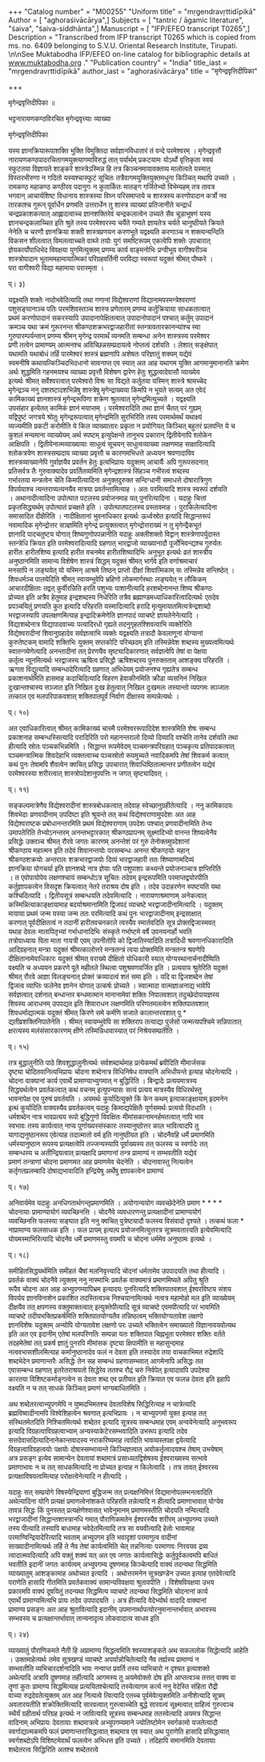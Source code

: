 +++
"Catalog number" = "M00255"
"Uniform title" = "mṛgendravṛttidīpikā"
Author = [ "aghoraśivācārya",]
Subjects = [ "tantric / āgamic literature", "śaiva", "śaiva-siddhānta",]
Manuscript = [ "IFP/EFEO transcript T0265",]
Description = "Transcribed from IFP transcript T0265 which is copied from ms. no. 6409 belonging to S.V.U. Oriental Research Institute, Tirupati. \n\nSee Muktabodha IFP/EFEO on-line catalog for bibliographic details at www.muktabodha.org ."
"Publication country" = "India"
title_iast = "mṛgendravṛttidīpikā"
author_iast = "aghoraśivācārya"
title = "मृगेन्द्रवृत्तिदीपिका"

+++
  
  
  
मृगेन्द्रवृत्तिदीपिका ॥   
  
भट्टनारायणकण्ठविरचित मृगेन्द्रवृत्त्याः व्याख्या   
  
मृगेन्द्रवृत्तिदीपिका   
  
यस्य ज्ञानक्रियारूपाशक्ति भुक्ति विमुक्तिदा सर्वज्ञानविधातारं तं वन्दे परमेश्वरम् । मृगेन्द्रवृत्तौ   
नारायणकण्ठपादरचितागमयुक्त्यागमाविरुद्धं तात् पर्यार्थम् प्रकटयामः योऽर्थो वृत्तिकृता स्वयं   
स्फुटतया विज्ञायते शाङ्करे शास्त्रेऽस्मिन्न हि तत्र किञ्चनमायावक्तव्य मालोत्वते यस्मात्   
विस्तरभीरुणा न गदितो यस्यश्चास्फुटं सूचितः तत्रैवागमयुक्तियुक्तमधुना किञ्चित् मथापि उच्यते ।   
रामकण्ठ महाकण्ठ कण्ठीरव पदानुगः न कुतार्कितः मातङ्ग गर्जितेभ्यो विभेम्यहम् तत्र तावत्र   
भगवान् आचार्यशिष्ट विधानाय शास्त्रस्या विघ्न परिसमाप्तये च शास्त्रस्य करणोपादान कर्त्रो नव   
तारकाश्च गुरून् पूर्वार्धेन प्रणमति उत्तरार्धेन तु शास्त्र व्याख्यां प्रतिजानीते चन्द्रार्धं   
चन्द्रप्रकाशकत्वात् आह्लादत्वाच्च ज्ञानशक्तिरेवं चन्द्रकलात्वेन उच्यते सैव चूडाभूषणं यस्य   
ज्ञानचन्द्रकलाच्चित इति श्रुते तस्य परमेश्वरस्य चर्येते गम्यते ज्ञायतेत्र चर्यते चानुष्ठीयते क्रियते   
नेनेति च चरणौ ज्ञानक्रिया शक्ती शास्त्रप्रणयन करणभूते यद्वक्ष्यति करणाञ्च न शक्त्यन्यन्दिति   
विकसन शीलत्वात् विमलत्वाच्चते वाब्जे तयोः युगं समष्टिरूपम् एकत्वेपि शक्तेः उपचारात्   
ज्ञेयकार्योपाधिभेद विवक्षया युगमित्युक्तम् प्रणम्य कार्य वाङ्मनोभिः प्रग्वीभूय वागीश्वरीञ्च   
शास्त्रोपादान भूताममहामायात्मिकां परिग्रहवर्तिनी परविद्या स्वरूपां यदुक्तं श्रीमत् पौष्करे ।   
परा वागीश्वरी विद्या महामाया परास्मृता ।   
  
प्। ३)   
  
यद्वक्ष्यति शक्तेः नादोभवेदित्यादि तथा गणानां विद्येश्वराणां विद्यानामपरमन्त्रेश्वराणां   
पशुसङ्घानाञ्च पतिः परमशिवस्तञ्च शास्त्र प्रणेतारम् प्रणम्य कर्तुक्रियाया साधकतात्वात्   
प्रथमं करणोपादानं सकरस्यापि उपादानापेक्षितत्वात् उपादानोपादानं पश्चात् कर्तुम् उपादानं   
क्रमञ्च यथा क्रमं गुरूरनन्त श्रीकण्ठशक्रभरद्वाजहारीतां स्तन्त्रावतारकानन्यांश्च स्वा   
गुरुपारम्पर्यन्तान् प्रणम्य श्रीमन् मृगेन्द्र परमार्थं व्यनमति सम्बन्धा अनेन शास्त्रस्य परमेश्वर   
प्रणी तत्वेन प्रामाण्यम् आत्मनश्च अविच्छिन्नसम्प्रदायत्वे नोप्तत्वं दर्शयति । लेशात् सङ्क्षेपात्   
यथामति यथाबोधं तर्हि पारमेश्वरं शास्त्रं ब्रह्मणापि अशेषतः परिज्ञातुं शक्यम् यद्येवं   
स्वमनीषि कथायत्किञ्चिदभिदधानो सावनाप्त एव स्यात् अत आह यथागम युक्ति आगमानुमानानति क्रमेण   
अर्थः शुद्धमिति गहनमयश्च व्याख्या प्रवृत्तौ विशेषण द्वारेण हेतुः शुद्धत्वादेवासौ व्याख्येय   
इत्यर्थः श्रीमत् सर्वेश्वरत्वात् परमेश्वरो विश्रः सा विद्यते कर्तुतया यस्मिन् शास्त्रे श्रामच्चेद   
मृगेन्द्रञ्च ननु दशरष्टादशभिन्नेषु शास्त्रेषु मृगेन्द्राख्यया किमपि न भूयते सत्यम् अत एवेदं   
कामिकाख्यं ज्ञानशास्त्रं मृगेन्द्ररूपिणा शक्रेण श्रुतत्वात् मृगेन्द्रमित्युच्यते । यद्वक्ष्यति   
उपसंहार इत्येतत् कामिकं ज्ञानं मयाप्तम् । परमेश्वरादिति तथा ज्ञानं चैतत् परं गुह्यम्   
यद्विपुष्टं जगत्रये श्रोतुः मृगेन्द्ररूपत्वात् मृगेन्द्रमिति सुरभिरिति तस्य परमार्थमर्थं यथाक्ष्यं   
व्यज्यमीति प्रकटी करोमीति ये किल व्याख्यातारः प्रकृता न प्रयोगियत् किञ्चित् बहुतरं प्रलपन्ति ये च   
कुशलं मन्यमाना व्याख्येयम् अर्थ स्पष्टम् इत्युपेक्षन्ते तानुभय प्रकारान् द्वितीयेनापि श्लोकेन   
आक्षिपति । द्वितीयेनात्मव्याख्यायाः साधुत्वं सूचयन् साधुत्वव्याख्या लक्षणमाह साक्षादित्यादि   
श्लोकत्रयेण शास्त्रसम्प्रदाय व्याख्या प्रवृत्तौ च कारणमभिधत्ते अध्ययन श्रवणादाविव   
शास्त्रव्याख्यानेपि गुर्वाज्ञयैव प्रवर्तन हेतुः इत्यभिप्रायः यदुक्तम् आचार्यैः अपि गुरूपसदनात्   
प्रतिसर्वत्र तैः गुरुवाक्यादेव प्रवर्तितव्यमिति मृगेन्द्रशास्त्रं सिंहञ्च गभीरत्वं शब्दस्य   
गर्भारतया मन्त्रत्वेन चेति किमपीत्यादिना अनुक्तदुरुक्त सन्दिग्धानी समाधत्ते दोषारात्रिगुण   
विपर्ययाश्च त्यन्तराव्यत्यनयैव मात्रया प्रवर्तन्तामित्याह । अतः परमित्यादि शास्त्र स्वरूपं दर्शयति   
। अथानादीत्यादिना उपोत्घात पटलस्य प्रयोजनमाह यत् पुनरित्यादिना । यदाहुः चित्तां   
प्रकृतसिद्ध्यर्थम् उपोत्घातं प्रचक्षते इति । उपोत्घातपटलस्य प्रस्तावमाह । पुराकिलेत्यादिना   
समासादित दीक्षैरिति । नादीक्षितानां भुवनाधिकार इत्यर्थः ऊर्ध्वस्रोत इत्यादि सिद्धान्तरूपं   
नवामादिक मृगेन्द्रोत्तर सञ्ज्ञमिति मृगेन्द्रं प्रत्युक्तत्वात् मृगेन्द्रोत्तराख्यं न तु मृगेन्द्रैकभूतं   
ज्ञानादि पादचतुष्टय योगात् शिष्यगुणोपपन्नानीति यदाहुः अक्लीशक्तो विद्वान् शास्त्रेणापर्युदास्त   
स्तन्त्रेधि क्रियत इति परमेश्वरादित्यादि ग्रहणात् भारद्वाजो व्याख्यानादौ पूर्जोभिवन्द्यश्च गुरुर्यतः   
हारीतः हारीतशिष्य इत्यादि हारीत वचनमेव हारीतशिष्यादिभिः अनुभूत इत्यर्थः व्रतं शास्त्रीय   
अनुष्ठानमिति सामान्य विशेषेण शास्त्रं सिद्धम् यदुक्तं श्रीमत् भार्गवे इति वर्णाश्रमाचारं   
मनसापि न लङ्घयेत् यो यस्मिन् आश्रमे तिष्ठन् प्राप्तो दीक्षां शिवात्मिकाम् सः तस्मिन्नेव सन्तिष्ठेत् ।   
शिवधर्मञ्च पालयेदिति श्रीमत् स्वायम्भुवेपि भ्रहिणो लोकमार्गस्थाः लङ्घयेत् न लौकिकम्   
आचारदीक्षिताः तद्वत् कुर्वीरन्निति हरति पशुभ्यः पाशानीत्यादि हरशब्देनानन्त शिष्य श्रीकण्ठः   
प्रोच्यत इति अत्रैव हेतुमाह इन्द्रशब्दस्य निधेरिति तत्रैव ब्रह्माण्डमध्याधिकारित्वादित्यर्थः एतदेव   
प्रपञ्चयितुं प्रणयति कुत इत्यादि परिहरति यस्मादित्यादि हरादि मृत्युमायातमित्यत्रेन्द्रशाब्दो   
भरद्वाजस्यापि उपलक्षणमित्याह इन्द्रादिक्रमेणेति ज्ञानपादं व्याचष्टे ज्ञायतेनेनेत्यादि ।   
विद्याशब्देनात्र विद्यापादवाच्यः पत्यादिरधो गृह्यते तदनुगृहतश्शिवत्वाभि व्यक्तेरिति   
विद्येश्वरादीनां शिवानुग्रहादेव सर्वज्ञत्वाभि व्यक्तेः यद्वक्ष्यति तत्रादौ केवलाणूनां योग्यानां   
कुरुतेष्टकम् वामादि शक्तिभिः युक्तम् सप्तकोटि परिच्छदम् इति तस्मिन्नेवेश शब्दस्य मुख्यत्वमित्यर्थः   
स्वातन्त्र्येणेत्यादि अनन्तादीनां तत् प्रेरणयैव सृष्ट्यादिकारणात् सर्वज्ञत्वेपि तेषां वा पेक्षया   
कर्तृत्व न्यूनमित्यर्थः भरद्वाजस्य ऋषित्व प्रसिद्धौ ऋषिशब्दस्य पुनरुक्तताम् आशङ्क्य परिहरति ।   
ऋगता विद्युत्यादि सम्बन्धादेरित्यादि ग्रहणात् अभिधेयम् प्रयोजनश्च गृह्यतेत्र सम्बन्ध   
प्रकाशनार्थमिति हासमाह कदाचिदित्यादि विहरण हेवाकीनमिति क्रीडा व्यसनिनं निखिल   
दुःखान्तश्चास्य सञ्जात इति निखिल दुःख हेतुत्वात् निखिल दुःखमलः तस्यान्तो व्यपगमः सञ्जातः   
तत्काल एव मलपरिपाकवशात् शक्तिपातपूर्वं निर्वाण दीक्षास्य सम्पन्नेत्यर्थः ।   
  
प्। १०)   
  
अत एवाधिकारित्वात् श्रीमत् कामिकाख्यं चास्मै परमेश्वररूपादिदेश शास्त्रमिति शेषः सम्बन्ध   
प्रकाशनाह सम्बन्धस्सित्यादि परादिरिति परो महानन्तरालो दिव्यो दिव्यादि वश्चेति तानेव दर्शयति तथा   
हीत्यादि स्रोतः पञ्चकभिन्नमिति । सिद्धान्त रूपमेवेदम् पञ्चमन्त्रपरिग्रहात् पञ्चकृत्य प्रतिपादकत्वात्   
पञ्चमन्त्रात्मिक शिवदेहाभि व्यक्तत्वाच्च पञ्चस्रोतो रूपमुच्यते नवादिकमपि तेषां शिवकर्म कत्वात्   
कथं पुनः तेषामपि शैवत्वेन क्वचित् प्रसिद्धः उपचारात् शिवाधिष्ठितात्मान्तर प्रणीतत्वेन यद्येवं   
परमेश्वरस्या शरीरत्वात् शास्त्रोपदेशानुपपत्तिः न जगत् सृष्ट्यादिवत् ।   
  
प्। ११)   
  
सङ्कल्पमात्रेणैव विद्येश्वरादीनां शास्त्रबोधकत्वात् तदेवाह स्वेच्छानुग्रहीतेत्यादि । ननु कामिकादयः   
शिवभेदाः प्रणवादीनाम् उपदिष्टा इति श्रूयन्ते तत् कथं विद्येश्वराणामुपदेशः अत आह   
विद्येश्वराष्टक प्रबोधानन्तरमिति प्रथमं विद्येश्वराणाम् उपदेशः पश्चात् प्रणवादीनामिति तेभ्य   
उमापतेरिति तेभ्योऽनन्तरम् अनन्तभट्टारकात् श्रीकण्ठप्रापनम् सूक्ष्मादिभ्यो वानन्त शिष्यत्वेनैव   
प्रसिद्धेः उक्तञ्च श्रीमत् रौरवे जगतः कारणम् अनन्तेशं परं गुरुं तेनोक्तमुपदेशानां   
श्रीकण्ठाय महात्मन इति तदेवं शिवानन्तयोः परसम्बन्धः अनन्त श्रीकण्ठयोः महान्   
श्रीकण्ठशक्रयोः अन्तरालः शक्रभारद्वाजयोः दिव्यं भारद्वाजहारी ततः शिष्याणामदिव्यं   
ज्ञानक्रिया योगचर्या इति ज्ञानशब्दे नात्र ज्ञेयाः पति पशुपाशाः कथ्यन्ते प्रयोजनञ्चात्र ज्ञप्तिरिति   
। त एवोपायोपेय लक्षणश्चायं सम्बन्धोऽत्र सूचितः तदेवम् इन्द्ररूपमिति परमाप्तद्वयोरपीति   
कर्तुज्ञापकत्वेन विसदृश क्रियत्वात् नेतरे तराश्रय दोष इति । तदेव उदाहरणेन स्पष्टयति यथा   
कश्चिदित्यादि । द्वितीयसूत्रं सम्बन्धयति तदेवमित्यादि । नारायणाश्रमाणाम् अनेकत्वात्   
कस्मिन्नित्याकाङ्क्षायामाह बदर्याश्रमानामिति द्विजपदं व्याचष्टे भरद्वाजादीनामित्यादि । यदुक्तम्   
मायाया प्रथमं जन्म यस्या जन्म ततः परमित्यादि कथं पुनः भारद्वाजादीनाम् इन्द्रसाक्षात्   
करणात् पूर्वदीक्षितत्वं न तदानीं हारीतवचनकाले त्वस्यैव स्मार्तवदिति सूत्र प्रोक्तद्विजास्मवत्   
यथाह देवलः मातापितृभ्यां गर्भाधानादिभिः संस्कृते गर्भाष्टमे वर्षे उपनयनार्हो भवति   
तत्रोपाध्यायः पिता माता गायत्री एवम् उपनीतोपि को द्विजातिस्यादिति तत्रादिधी श्रवणानधिकारादिति   
आदिग्रहनात् मन्त्राः यदुक्तं श्रीमत्कालोत्तरे मन्त्रतन्त्रं त्वया प्रोक्तमिति मन्त्रतन्त्र श्रवणेपि   
दीक्षितानामेवाधिकारः यदुक्तं श्रीमत् वराख्ये दीक्षितो योधिकारी स्यात् योग्यस्थानार्चनादीष्विति   
वक्ष्यति च अध्ययन प्रकरणे पूते महीतले स्थित्वा पशुश्रवणवर्जित इति । प्रत्यवाय श्रुतेरिति यदुक्तं   
श्रीमत् रौरवे आज्ञा विलङ्घनात् प्रोक्तं क्रव्यादत्वं शतं समा इति । यदि वा द्विजशब्देन तेषां   
द्विजत्व व्याप्तिः फलेनेव ज्ञानेन योगात् उत्कर्षः प्रोच्यते । स्वात्मादा वात्मज्ञाअनाद्य भावेपि   
सर्वज्ञत्वात् दर्शनात् बन्धान्तर बन्धमात्मान मानानामेवां शक्तिः निपातवशात् तदुच्छेदोपायज्ञस्य   
शिवस्य आराधनम् उपपद्यत इति शिवाराधन लक्षणमिति परिणतमलत्वेन शक्तिपातवशात्   
शिवधर्माद्यात्मकं यदुक्तं श्रीमत् किरणे समे कर्मणि सजाते कालान्तरवशात् पु *   
द्यतीव्रशक्तिनिपातेनेति । श्रीमत् स्वायम्भुवेपि सा शक्तिराप तत्याद्या पुर्जसो जन्मत्यपश्चिमे सन्निपातात्   
क्षरत्यस्य मलंसंसारकारणम् क्षीणे तस्मिन्निधावास्यात् परं निश्रेयसम्प्रतीति ।   
  
प्। १५)   
  
तत्र बुद्धालुनीति पाठे शिवशुद्धालुनीत्यर्थः सर्वशब्दार्थमाह प्रत्येकमर्थं ब्रवीदिति मीमार्जसक   
दृष्ट्या चोदितवानित्यभिप्रायः चोदना शब्देनात्र विधिनिषेध वाक्यानि अभिधीयन्ते इत्याह चोदनेत्यादि ।   
चोदना वाक्यानां कार्य एवार्थे प्रामाण्याभ्युगमात् न बुद्धिरिति । बिन्द्वादेः प्रत्ययमात्रस्य   
सिद्ध्यर्थत्वेन प्रवर्तकत्वात् कथं वचनम् इत्युपन्यासः सत्यं प्रत्यय मात्रस्यैव विधिरर्थस्तु   
भावनापेक्ष एव पुरुषं प्रवर्तयति । अयमर्थः कुर्यादित्युक्ते किं केन कथम् इत्याकाङ्क्षायाम् इदमनेन   
इत्थं कुर्यादिति वाक्यस्यैव प्रवर्तकत्वम् यदाहुः किमाद्यपेक्षितैः पूर्णसमर्थः प्रत्ययो विदधाति ।   
धर्मशब्देन नात्र भावप्रत्यय रूपो बुद्धिगुणो विवक्षितः मीमांसकानामनर्हमतत्वात् नापि भाव   
स्वभावः तस्य कार्यत्वात् नाप्य पूर्णाख्यस्संस्कारः तस्यानुष्ठोत्तर काल भावित्वादपि तु   
यागाद्यनुष्ठानरूप एवेत्याह तदात्मातो वर्म इति नानुष्ठीयत इति । चोदनैवहि धर्मे प्रमाणमिति   
धर्मस्यानुष्ठान रूपस्य प्रत्यक्षत्वेपि तज्जन्यस्यापि पूर्वाख्यस्य तत् फलस्य च स्वर्गादेः तत्   
सम्बन्धस्य च अतीन्द्रियत्वात् प्रत्यक्षादि प्रमाणानां तन्त्र प्रामाण्यं न सम्भवतीति यद्येवं   
प्रमाणं तन्त्राणां चोदना प्रमाणमत आह प्रमाणमेव चेदनेति । चोदनावास्तु नित्यत्वेन   
कर्तृगतप्रलम्बादि दोषाद्यभावादिति इन्द्रियेषु अर्थेषु ज्ञापकत्वेन प्रामाण्यं   
  
प्। १७)   
  
अनिवार्यमेव यदाहुः अनधिगतार्थगन्तृप्रमाणमिति । अयोगान्ययोग व्यवच्छेदेनेति प्रमाण * * * *   
चोदनायाः प्रामाण्यायोगं व्यवच्छिनत्ति । चोदनैवे व्यवधारणन्तु प्रत्यक्षादीनां प्रामाण्ययोगं   
व्यवच्छिनत्ति फलस्या सङ्घात इति ननु क्वचित् पुत्रेष्ट्यादौ फलस्य विसंवादो दृश्यते । तत्कथं फला *   
नाप्रामाण्य फलसाधक इति । फल प्रायम् इत्यल्प प्रयोजनमित्युत्तरत्र सूत्रमवतारयति इत्येवमित्यादि   
योयमस्माभिरित्यादि चोदनैव धर्मे प्रमाणमस्तु वयमपि च चोदना धर्ममेव अनुष्ठामः इत्यर्थः ।   
  
प्। १८)   
  
समीहितसिद्ध्यर्थमिति समीहतं चैषां मलनिवृत्त्यादि चोदनां धर्मतामेव उपपादयति तथा हीत्यादि ।   
प्रवर्तकं वाक्यं चोदनैवे त्युक्तम् ननु नास्माभिः प्रवर्तक वाक्यमात्रं प्रमाणमिष्यते अपितु श्रुति   
रूपैव चोदना अत आह अभ्युपगम्यापिभ्रम इत्यादयः पुनरित्यादि शक्तिपातवशात् ईश्वरविष्टय संशय   
विपर्यय ज्ञानविनाशेन प्रकाशित तदस्तित्वञ्च निश्चयानामित्यर्थः नत्वत्र महामोहो मल इति व्याख्येयम्   
दीक्षयैव तत् क्षपणस्य वक्तुमाक्तत्वात् इत्युक्तेपीत्यादि सूत्रं व्याचष्टे एवमपीत्यादि परं भावमिति   
व्याचष्टे तदीयभक्तिप्रकर्षमिति शक्तिपातयोग्यतैव तन्निष्ठत्वम् भक्तियोग्यतावेश लक्षणो   
ज्ञानविशेषः यदुक्तम् अन्योपि योग्यतावेश लक्षणो परः उच्यते भक्तित्वेन समाख्यातो विज्ञानावयवोत्यथ   
इति अत एव इदानीम् एतेषां मलपरिणतिः सम्पन्ना यतः शक्तिपात चिह्नभूता परमेश्वर शक्तिः वर्तते   
तदहमेतेषां तत् प्रकर्ष ज्ञातुं पुनरपि मीमांसक दृष्ट्या क्षिपामीति स महासुन्दमाह   
नत्ववभासशीलमित्याह कर्मानुष्ठानादेव फलं न देवता इति तस्यादेव तया वाचकाभिमत रुद्रेशादि   
शब्दभेदेन प्रमाणान्तरैः असिद्धेः तेन सह सम्बन्धं ग्रहणासम्भवात् आगमेनापि असिद्धः तत   
एवासम्बन्ध ग्रहणात् इतरेतराश्रयतो सिद्धेरेव ततश्च रौद्रं चरुं निर्वपेत् इत्यादावपि उपदेश्या   
कारतया विशिष्टकर्माङ्गत्वेन स देवता शब्द एव प्रतीयत इति क्रियात एव फलन्न देवता इति इहापि   
वक्ष्यति न च तत् साधकं किञ्चित् प्रमाणं भाग्यबाधितमिति ।   
  
अथ शब्देतरत्वाभ्युपगमेपि न युष्मदभिमतश्च देवताविशेष सिद्धिरित्याह न चात्रेत्यादि   
ब्रह्मविष्वादीनामपि विश्वेशिहत्वेन श्रवणात् इत्यभिप्रायः । न चाभ्युपगमो युक्त इत्याह तत्   
संस्थितमेतदिति निश्चितमित्यर्थः शब्देतर इत्यादि सूत्रस्य सम्बन्धमाह एवम् अन्वयेनेत्यादि अनुभवरूप   
इत्यादि विग्रहत्वाविग्रहत्वाभ्याम् अन्यस्याकेटेरसम्भवादिति उभरूप इत्यादि तदेव   
सत्तदेवासदित्यादिनानेकान्तवादस्य नराकरिष्यमाह त्वादिति भावव्यस्तपक्ष द्वयेत्यादि   
विग्रहत्वाविग्रहत्वयोः पक्षयोः दोषास्सम्भाव्यन्ते किञ्चिज्ञत्वात् अयोकर्तृत्वादयश्च तेषाम् उभयेषाम्   
अत्र प्रसङ्ग इत्येव सामान्येन देवतायां शब्दमात्रं प्रसाध्यतद्विशेषस्य ईश्वराख्यस्य सत्भावे   
प्रमाणाभावः न च तत् साधकमित्यादि ना प्रोच्यत इत्याह न किलेत्यादि । तत्र तावत् ईश्वरस्य   
प्रत्यक्षाविषयत्वमित्याह परोक्षत्वेनेत्यादि न हीत्यादि ।   
  
यदाहुः सत् सम्प्रयोगे विषस्येन्द्रियाणां बुद्धिजन्म तत् प्रत्यक्षनिमित्तं विद्यमानोपलम्भनत्वादिति   
अथेत्यादिना योगि प्रत्यक्षं प्रमाणत्वेनांशकते परिहरति तन्नेत्यादि न हीत्यादि प्रमाणाभावात् योग्येव   
तावन्न सिद्धः किं पुनस्तत् प्रत्यक्षेणेश्वासत् भावेनुमानम् प्रमाणमस्तीति चोदयति नन्वित्यादि   
भरद्वाजादीनां सिद्धान्तशास्त्रानधि गमात् पौराणिकमतेन ईश्वरस्यैव शरीरम् अभ्युपगम्य उच्यते   
तस्य पीत्यादि तस्यापि बाधामाह भवेदेतमित्यादि तत्र सा वयवीत्यादि हेतोः भावामाह   
परमाण्विन्द्रियादेरित्यादि भवताम् अभ्युपगम इति भवादृशां परमाणुत्व वादीनां   
साख्यादीनामित्यर्थः तर्हि ते नैव तेषां कार्यत्वमिति चेत् तन्ननित्याः परमाणवः निरवयव द्रव्य   
त्वादात्मवदित्यादि अपि वक्तुं शक्यं यत् अत एव जगतः कार्यत्वासिद्धेः कर्तुपूर्वकत्वमपि बाधितं   
भवतीति इदानीं जगतः कार्यत्वम् अभ्युपगम्य दूषणमाह किञ्चेत्यादि वाक्यं तदन्यथा सिद्धमिति   
व्याख्यातुम् आशङ्कामाह अथोच्यत इत्यादि । अथोत्तरमनेन सूत्रखण्डेन उच्यत इत्याह एतदेवेत्यादि   
पराणेति हासादि गीतमिति प्रवर्तकवाक्यं सामान्यविवक्षया श्रुतावपीति । विशेषविवक्षया उभय   
प्रकारमपि वाक्यं दूषयितुं तदन्यथा सिद्धमित्य व्याचष्टे तदन्यथा सिद्धमिति चोदनानां कार्य   
एवार्थे प्रामाण्यमित्यभि प्रायः तदेव उपपादयति । अत्र हीत्यादि वेदेभ्योर्थ वादादि वाक्यानां   
प्रामाण्य प्रसङ्गः अत आह श्रुतावित्यादि इदानीम् उपमानार्थापत्योरनुमानान्तर्भावात् अभावस्य   
सम्भवस्य च प्रत्यक्षान्तर्भावात् तान्यनादृत्य लोकवादात्व साधव इति   
  
प्। २४)   
  
व्याख्यातुं पौराणिकमते नैती हि अप्रामाण्य सिद्धत्वमिति श्वस्याशङ्कते अथ सकललोक सिद्धेत्यादि आहेति   
। उक्तमाहेत्यर्थः तमेव सूत्रखण्डं व्याचष्टे अपर्यान्नोचितेत्यादि नैव तर्ह्यस्य प्रामाण्यं न   
सम्भवतीति व्यभिचारदर्शनादिति भावः नन्वाप्त प्रवर्ति तस्य व्यभिचारो न दृश्यत इत्याशक्ते   
अथेत्यादि अत्रापि दूषणमाह तर्हीत्यादि आगमस्य तु अयमेवोक्तो दोष इति आप्तत्वञ्च तत्तत् वाक्य वा   
तॄणां कुतः प्रामाण्य सिद्धमित्याह प्रत्ययितश्चेत्यादि तस्येत्यागम कर्त्य ननु वेदेस्ति संहिता रौद्री   
वाच्या रुद्रदेवतेत्युक्तम् अत आह नित्यत्वे त्वित्यादि एतच्च पूर्वमेवेत्युक्तमिति अनीशेत्यादि सूत्रम्   
अवतारयतीति शक्रोक्तिमित्यादि सारवत्वात् गुरुत्वाच्चेति बुद्धे सारवत्वं सूक्ष्मत्वात् ग्राहित्वं गुरुत्वञ्च   
स्थैर्यं ग्रहीतार्थ परिग्रह इत्यर्थः न जावित्यादि सूत्रस्य सम्बन्धमाह ततस्वेत्यादि अयमत्र सिद्धान्त   
वादिनाम् अभिप्रायः देवतायाः शब्दमात्रत्वे अभ्युपगम्यमाने ज्योतिष्टोमेन स्वर्गकामो यजतेत्यादौ   
स्वर्गाद्यात्मकमपि फलं प्रमाणान्तरासिद्धत्वात् शब्दमात्र एव स्यात् अथ पुराणेति हासादि प्रसिद्धत्वात्   
स्वर्गशब्दोऽपि विशिष्टमेवार्थं फलत्वेन अभिधत्त इति उच्यते । तदिहापि समानमिति देवतायाः   
शब्देतरत्व सिद्धिरिति अतश्च शब्देतरत्वे   
  
